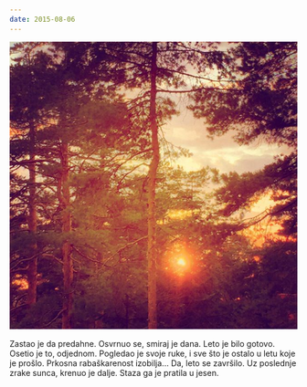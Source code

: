```yaml
---
date: 2015-08-06
---
```


![](u-jesen.jpg)

Zastao je da predahne. Osvrnuo se, smiraj je dana. Leto je bilo gotovo. Osetio je to, odjednom. Pogledao je svoje ruke, i sve što je ostalo u letu koje je prošlo. Prkosna rabaškarenost izobilja... Da, leto se završilo. Uz poslednje zrake sunca, krenuo je dalje. Staza ga je pratila u jesen.
